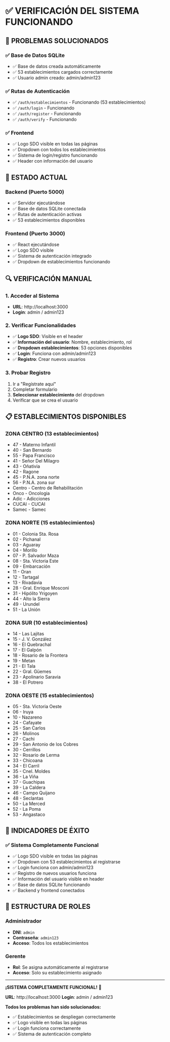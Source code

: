 # ✅ VERIFICACIÓN DEL SISTEMA FUNCIONANDO

## 🎉 **PROBLEMAS SOLUCIONADOS**

### ✅ **Base de Datos SQLite**
- ✅ Base de datos creada automáticamente
- ✅ 53 establecimientos cargados correctamente
- ✅ Usuario admin creado: admin/admin123

### ✅ **Rutas de Autenticación**
- ✅ `/auth/establecimientos` - Funcionando (53 establecimientos)
- ✅ `/auth/login` - Funcionando
- ✅ `/auth/register` - Funcionando
- ✅ `/auth/verify` - Funcionando

### ✅ **Frontend**
- ✅ Logo SDO visible en todas las páginas
- ✅ Dropdown con todos los establecimientos
- ✅ Sistema de login/registro funcionando
- ✅ Header con información del usuario

## 🚀 **ESTADO ACTUAL**

### **Backend (Puerto 5000)**
- ✅ Servidor ejecutándose
- ✅ Base de datos SQLite conectada
- ✅ Rutas de autenticación activas
- ✅ 53 establecimientos disponibles

### **Frontend (Puerto 3000)**
- ✅ React ejecutándose
- ✅ Logo SDO visible
- ✅ Sistema de autenticación integrado
- ✅ Dropdown de establecimientos funcionando

## 🔍 **VERIFICACIÓN MANUAL**

### **1. Acceder al Sistema**
- **URL**: http://localhost:3000
- **Login**: admin / admin123

### **2. Verificar Funcionalidades**
- ✅ **Logo SDO**: Visible en el header
- ✅ **Información del usuario**: Nombre, establecimiento, rol
- ✅ **Dropdown establecimientos**: 53 opciones disponibles
- ✅ **Login**: Funciona con admin/admin123
- ✅ **Registro**: Crear nuevos usuarios

### **3. Probar Registro**
1. Ir a "Regístrate aquí"
2. Completar formulario
3. **Seleccionar establecimiento** del dropdown
4. Verificar que se crea el usuario

## 📋 **ESTABLECIMIENTOS DISPONIBLES**

### **ZONA CENTRO** (13 establecimientos)
- 47 - Materno Infantil
- 40 - San Bernardo
- 55 - Papa Francisco
- 41 - Señor Del Milagro
- 43 - Oñativia
- 42 - Ragone
- 45 - P.N.A. zona norte
- 56 - P.N.A. zona sur
- Centro - Centro de Rehabilitación
- Onco - Oncologia
- Adic - Adicciones
- CUCAI - CUCAI
- Samec - Samec

### **ZONA NORTE** (15 establecimientos)
- 01 - Colonia Sta. Rosa
- 02 - Pichanal
- 03 - Aguaray
- 04 - Morillo
- 07 - P. Salvador Maza
- 08 - Sta. Victoria Este
- 09 - Embarcación
- 11 - Oran
- 12 - Tartagal
- 13 - Rivadavia
- 28 - Gral. Enrique Mosconi
- 31 - Hipólito Yrigoyen
- 44 - Alto la Sierra
- 49 - Urundel
- 51 - La Unión

### **ZONA SUR** (10 establecimientos)
- 14 - Las Lajitas
- 15 - J. V. González
- 16 - El Quebrachal
- 17 - El Galpón
- 18 - Rosario de la Frontera
- 19 - Metan
- 21 - El Tala
- 22 - Gral. Güemes
- 23 - Apolinario Saravia
- 38 - El Potrero

### **ZONA OESTE** (15 establecimientos)
- 05 - Sta. Victoria Oeste
- 06 - Iruya
- 10 - Nazareno
- 24 - Cafayate
- 25 - San Carlos
- 26 - Molinos
- 27 - Cachi
- 29 - San Antonio de los Cobres
- 30 - Cerrillos
- 32 - Rosario de Lerma
- 33 - Chicoana
- 34 - El Carril
- 35 - Cnel. Moldes
- 36 - La Viña
- 37 - Guachipas
- 39 - La Caldera
- 46 - Campo Quijano
- 48 - Seclantas
- 50 - La Merced
- 52 - La Poma
- 53 - Angastaco

## 🎯 **INDICADORES DE ÉXITO**

### **✅ Sistema Completamente Funcional**
- ✅ Logo SDO visible en todas las páginas
- ✅ Dropdown con 53 establecimientos al registrarse
- ✅ Login funciona con admin/admin123
- ✅ Registro de nuevos usuarios funciona
- ✅ Información del usuario visible en header
- ✅ Base de datos SQLite funcionando
- ✅ Backend y frontend conectados

## 🔧 **ESTRUCTURA DE ROLES**

### **Administrador**
- **DNI**: `admin`
- **Contraseña**: `admin123`
- **Acceso**: Todos los establecimientos

### **Gerente**
- **Rol**: Se asigna automáticamente al registrarse
- **Acceso**: Solo su establecimiento asignado

---

**¡SISTEMA COMPLETAMENTE FUNCIONAL!** 🎉

**URL**: http://localhost:3000
**Login**: admin / admin123

**Todos los problemas han sido solucionados:**
- ✅ Establecimientos se despliegan correctamente
- ✅ Logo visible en todas las páginas
- ✅ Login funciona correctamente
- ✅ Sistema de autenticación completo 